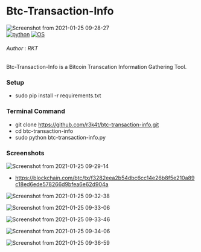 
# Btc-Transaction-Info

![Screenshot from 2021-01-25 09-28-27](https://user-images.githubusercontent.com/69615463/105659229-77cdba80-5ef2-11eb-9f4a-ca7a143c6e1e.png)
<br>
[![python](https://img.shields.io/badge/python-purple.svg)](https://www.python.org/downloads/release/python/)
[![OS](https://img.shields.io/badge/Tested%20On-Linux-purple.svg)](https://en.wikipedia.org/wiki/Linux)


<h6>Author : RKT</h6>


Btc-Transaction-Info  is  a  Bitcoin Transcation Information Gathering  Tool.


### Setup ###

+ sudo pip install -r requirements.txt

### Terminal Command ###

+ git clone https://github.com/r3k4t/btc-transaction-info.git
+ cd btc-transaction-info
+ sudo python btc-transaction-info.py

### Screenshots ###


![Screenshot from 2021-01-25 09-29-14](https://user-images.githubusercontent.com/69615463/105659239-7bf9d800-5ef2-11eb-9666-4d6fb171a14a.png)


 + https://blockchain.com/btc/tx/f3282eea2b54dbc6cc14e26b8f5e210a89c18ed6ede578266d9bfea6e62d904a


![Screenshot from 2021-01-25 09-32-38](https://user-images.githubusercontent.com/69615463/105659320-afd4fd80-5ef2-11eb-9908-42cb7152b611.png)


![Screenshot from 2021-01-25 09-33-06](https://user-images.githubusercontent.com/69615463/105659350-c0857380-5ef2-11eb-9603-d04da9fa12c8.png)


![Screenshot from 2021-01-25 09-33-46](https://user-images.githubusercontent.com/69615463/105659392-da26bb00-5ef2-11eb-86e4-0ce97f3713d7.png)


![Screenshot from 2021-01-25 09-34-06](https://user-images.githubusercontent.com/69615463/105659444-f62a5c80-5ef2-11eb-8677-6724520366ca.png)


![Screenshot from 2021-01-25 09-36-59](https://user-images.githubusercontent.com/69615463/105659496-0e01e080-5ef3-11eb-87d2-afcf25ff1bd5.png)



